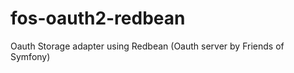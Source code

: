 fos-oauth2-redbean
==================

Oauth Storage adapter using Redbean (Oauth server by Friends of Symfony)
